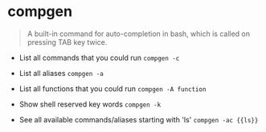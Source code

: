 # compgen
> A built-in command for auto-completion in bash, which is called on pressing TAB key twice.

- List all commands that you could run
`compgen -c`

- List all aliases
`compgen -a`

- List all functions that you could run
`compgen -A function`

- Show shell reserved key words
`compgen -k`

- See all available commands/aliases starting with 'ls'
`compgen -ac {{ls}}`
